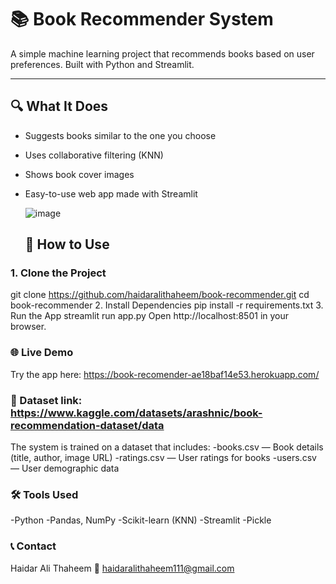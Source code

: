 # 📚 Book Recommender System

A simple machine learning project that recommends books based on user preferences. Built with Python and Streamlit.

---

## 🔍 What It Does

- Suggests books similar to the one you choose
- Uses collaborative filtering (KNN)
- Shows book cover images
- Easy-to-use web app made with Streamlit


  ![image](https://github.com/user-attachments/assets/a2cdc9cd-d858-488c-8765-b480df8a3094)
  ## 🚀 How to Use

### 1. Clone the Project

git clone https://github.com/haidaralithaheem/book-recommender.git
cd book-recommender
2. Install Dependencies
pip install -r requirements.txt
3. Run the App
streamlit run app.py
Open http://localhost:8501 in your browser.



### 🌐 Live Demo
Try the app here:
https://book-recomender-ae18baf14e53.herokuapp.com/

### 📁 Dataset link: https://www.kaggle.com/datasets/arashnic/book-recommendation-dataset/data

The system is trained on a dataset that includes:
-books.csv — Book details (title, author, image URL)
-ratings.csv — User ratings for books
-users.csv — User demographic data

### 🛠 Tools Used
-Python
-Pandas, NumPy
-Scikit-learn (KNN)
-Streamlit
-Pickle

### 📞 Contact
Haidar Ali Thaheem
📧 haidaralithaheem111@gmail.com


